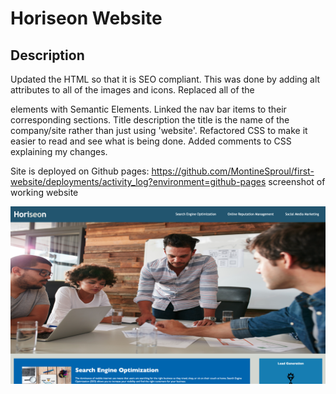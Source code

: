 # Horiseon Website

## Description
Updated the HTML so that it is SEO compliant. This was done by adding alt attributes to all of the images and icons. 
Replaced all of the <div> elements with Semantic Elements. 
Linked the nav bar items to their corresponding sections. 
Title description the title is the name of the company/site rather than just using 'website'.
Refactored CSS to make it easier to read and see what is being done. Added comments to CSS explaining my changes.

Site is deployed on Github pages: https://github.com/MontineSproul/first-website/deployments/activity_log?environment=github-pages
screenshot of working website 

![The Horiseon webpage includes a navigation bar, header, side panel and cards.](./OldAssets/Horiseon1.png)


